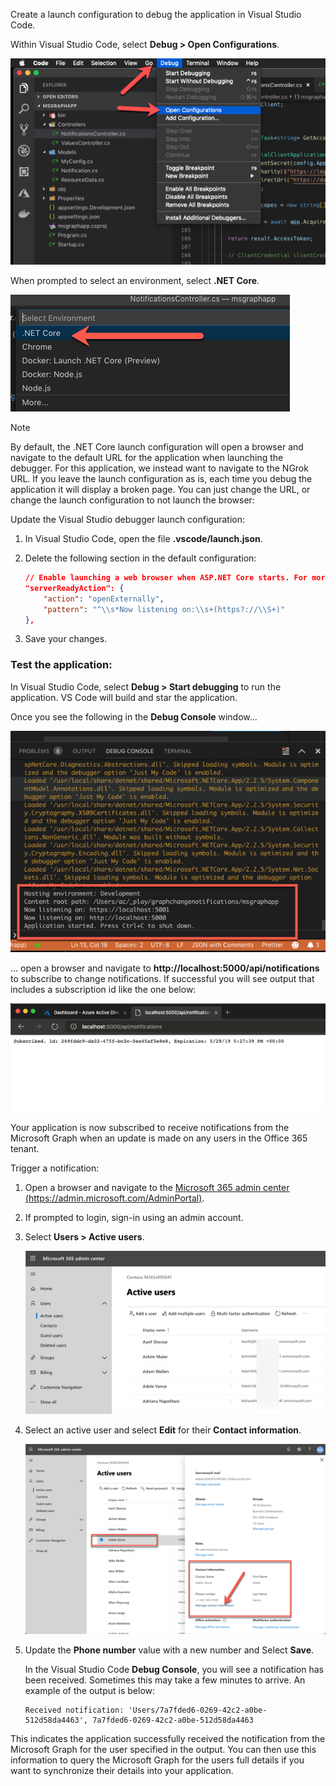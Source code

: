 <!-- markdownlint-disable MD002 MD041 -->

Create a launch configuration to debug the application in Visual Studio Code.

Within Visual Studio Code, select **Debug > Open Configurations**.

  ![Screencast of VS Code opening launch configurations](./images/vscode-debugapp-01.png)

When prompted to select an environment, select **.NET Core**.

  ![Screencast of VS Code creating a launch configuration for .NET Core](./images/vscode-debugapp-02.png)

> [!NOTE]
> By default, the .NET Core launch configuration will open a browser and navigate to the default URL for the application when launching the debugger. For this application, we instead want to navigate to the NGrok URL. If you leave the launch configuration as is, each time you debug the application it will display a broken page. You can just change the URL, or change the launch configuration to not launch the browser:

Update the Visual Studio debugger launch configuration:

  1. In Visual Studio Code, open the file **.vscode/launch.json**.
  1. Delete the following section in the default configuration:

      ```json
      // Enable launching a web browser when ASP.NET Core starts. For more information: https://aka.ms/VSCode-CS-LaunchJson-WebBrowser
      "serverReadyAction": {
          "action": "openExternally",
          "pattern": "^\\s*Now listening on:\\s+(https?://\\S+)"                
      },
      ```

  1. Save your changes.

### Test the application:

In Visual Studio Code, select **Debug > Start debugging** to run the application. VS Code will build and star the application.

Once you see the following in the **Debug Console** window...

![Screenshot of the VS Code Debug Console](./images/vscode-debugapp-03.png)

... open a browser and navigate to **http://localhost:5000/api/notifications** to subscribe to change notifications. If successful you will see output that includes a subscription id like the one below:

![Screenshot of a successful subscription](./images/vscode-debugapp-04.png)

Your application is now subscribed to receive notifications from the Microsoft Graph when an update is made on any users in the Office 365 tenant.

Trigger a notification:

1. Open a browser and navigate to the [Microsoft 365 admin center (https://admin.microsoft.com/AdminPortal)](https://admin.microsoft.com/AdminPortal).
1. If prompted to login, sign-in using an admin account.
1. Select **Users > Active users**.

    ![Screenshot of the Microsoft 365 Admin Center](./images/vscode-debugapp-05.png)

1. Select an active user and select **Edit** for their **Contact information**.

    ![Screenshot of a user's details](./images/vscode-debugapp-06.png)

1. Update the **Phone number** value with a new number and Select **Save**.

    In the Visual Studio Code **Debug Console**, you will see a notification has been received. Sometimes this may take a few minutes to arrive. An example of the output is below:

    ```shell
    Received notification: 'Users/7a7fded6-0269-42c2-a0be-512d58da4463', 7a7fded6-0269-42c2-a0be-512d58da4463
    ```

This indicates the application successfully received the notification from the Microsoft Graph for the user specified in the output. You can then use this information to query the Microsoft Graph for the users full details if you want to synchronize their details into your application.